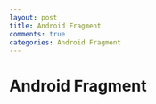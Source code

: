```yaml
---
layout: post
title: Android Fragment
comments: true
categories: Android Fragment
---
```

# Android Fragment
